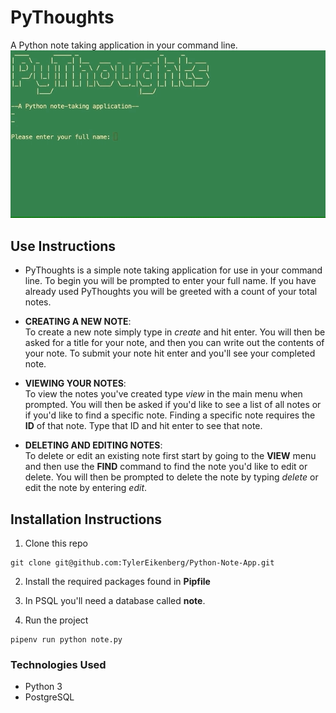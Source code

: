# PyThoughts
A Python note taking application in your command line.
![PyThought](./assets/pythoughts1.gif)

## Use Instructions
- PyThoughts is a simple note taking application for use in your command line. To begin you will be prompted to enter your full name. If you have already used PyThoughts you will be greeted with a count of your total notes. 

- __CREATING A NEW NOTE__:  
To create a new note simply type in _create_ and hit enter. You will then be asked for a title for your note, and then you can write out the contents of your note. To submit your note hit enter and you'll see your completed note.
- __VIEWING YOUR NOTES__:  
To view the notes you've created type _view_ in the main menu when prompted. You will then be asked if you'd like to see a list of all notes or if you'd like to find a specific note. Finding a specific note requires the __ID__ of that note. Type that ID and hit enter to see that note.
- __DELETING AND EDITING NOTES__:  
To delete or edit an existing note first start by going to the __VIEW__ menu and then use the __FIND__ command to find the note you'd like to edit or delete. You will then be prompted to delete the note by typing _delete_ or edit the note by entering _edit_. 

## Installation Instructions
1. Clone this repo 
```
git clone git@github.com:TylerEikenberg/Python-Note-App.git
```
2. Install the required packages found in __Pipfile__  

3. In PSQL you'll need a database called __note__.  

4. Run the project 
```
pipenv run python note.py
```
### Technologies Used
- Python 3
- PostgreSQL